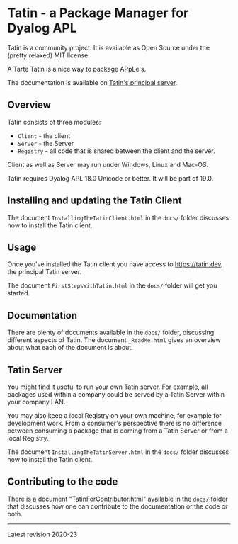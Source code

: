 # Tatin - a Package Manager for Dyalog APL

Tatin is a community project. It is available as Open Source under the (pretty relaxed) MIT license.

A Tarte Tatin is a nice way to package APpLe's.

The documentation is available on [Tatin's principal server](https://tatin.dev/v1/documentation "Link to documentation").

## Overview

Tatin consists of three modules:

* `Client` - the client
* `Server` - the Server
* `Registry` - all code that is shared between the client and the server.

Client as well as Server may run under Windows, Linux and Mac-OS.

Tatin requires Dyalog APL 18.0 Unicode or better. It will be part of 19.0.

## Installing and updating the Tatin Client

The document `InstallingTheTatinClient.html` in the `docs/` folder discusses how to install the Tatin client.

## Usage

Once you've installed the Tatin client you have access to <https://tatin.dev>, the principal Tatin server.

The document `FirstStepsWithTatin.html` in the `docs/` folder will get you started.

## Documentation

There are plenty of documents available in the `docs/` folder, discussing different aspects of Tatin. The document `_ReadMe.html` gives an overview about what each of the document is about.

## Tatin Server 

You might find it useful to run your own Tatin server. For example, all packages used within a company could be served by a Tatin Server within your company LAN.

You may also keep a local Registry on your own machine, for example for development work. From a consumer's perspective there is no difference between consuming a package that is coming from a Tatin Server or from a local Registry.

The document `InstallingTheTatinServer.html` in the `docs/` folder discusses how to install the Tatin client.

## Contributing to the code 

There is a document "TatinForContributor.html" available in the `docs/` folder that discusses how one can contribute to the documentation or the code or both.

-----

Latest revision 2020-23
